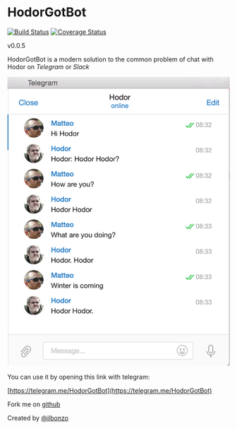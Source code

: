 HodorGotBot
=====
[![Build Status](https://travis-ci.org/ilbonzo/HodorGotBot.svg?branch=master)](https://travis-ci.org/ilbonzo/HodorGotBot)
[![Coverage Status](https://coveralls.io/repos/github/ilbonzo/HodorGotBot/badge.svg)](https://coveralls.io/github/ilbonzo/HodorGotBot)

v0.0.5

HodorGotBot is a modern solution to the common problem of chat with Hodor on *Telegram* or *Slack*

![Hodor](https://github.com/ilbonzo/HodorGotBot/raw/master/public/images/screenshot.png "Hodor")

You can use it by opening this link with telegram:

[https://telegram.me/HodorGotBot](https://telegram.me/HodorGotBot)

Fork me on [github](https://github.com/ilbonzo/HodorGotBot)

Created by [@ilbonzo](https://twitter.com/ilbonzo)
